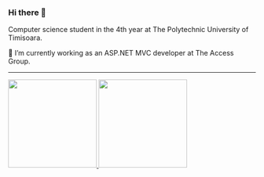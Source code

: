 
<!--
**adelingabriel08/adelingabriel08** is a ✨ _special_ ✨ repository because its `README.md` (this file) appears on your GitHub profile.

Here are some ideas to get you started:


- 🌱 I’m currently learning ...
- 👯 I’m looking to collaborate on ...
- 🤔 I’m looking for help with ...
- 💬 Ask me about ...
- 📫 How to reach me: ...
- 😄 Pronouns: ...
- ⚡ Fun fact: ...
-->

### Hi there 👋

<p>Computer science student in the 4th year at The Polytechnic University of Timisoara.</p>
<p>🔭 I’m currently working as an ASP.NET MVC developer at The Access Group.</p>


***

<div>
<a href="https://github.com/adelingabriel08">
  <img src="https://github-readme-stats.vercel.app/api?username=adelingabriel08&show_icons=true&hide_border=true&include_all_commits=true&count_private=true&theme=gotham" height="180" />
</a>

<a href="https://github.com/adelingabriel08">
  <img src="https://github-readme-stats.vercel.app/api/top-langs/?username=adelingabriel08&hide_border=true&layout=compact&langs_count=5&theme=gotham" height="180" />
</a>
</div>
